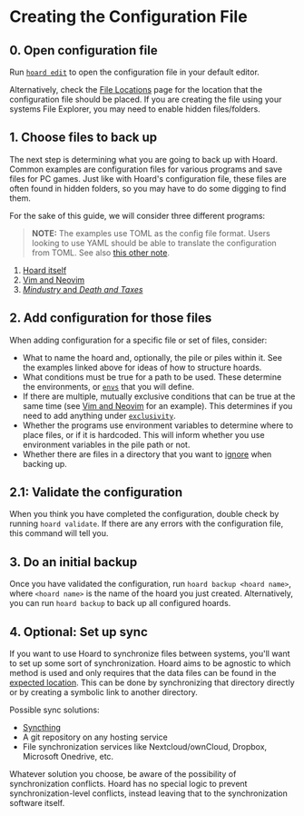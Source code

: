 # Creating the Configuration File

## 0. Open configuration file

Run [`hoard edit`](../../cli/flags-subcommands.md#hoard-edit) to open the configuration file in your default editor.

Alternatively, check the [File Locations](../../file-locations.md#config-directory) page for the location that
the configuration file should be placed. If you are creating the file using your systems File Explorer, you may
need to enable hidden files/folders. 

## 1. Choose files to back up

The next step is determining what you are going to back up with Hoard. Common examples are configuration files for
various programs and save files for PC games. Just like with Hoard's configuration file, these files are often found
in hidden folders, so you may have to do some digging to find them.

For the sake of this guide, we will consider three different programs:

> **NOTE:** The examples use TOML as the config file format. Users looking to use YAML should be able to translate 
> the configuration from TOML. See also [this other note](../../config/).

1. [Hoard itself](./hoard.md)
2. [Vim and Neovim](./vim.md)
3. [*Mindustry* and *Death and Taxes*](./games.md)

## 2. Add configuration for those files

When adding configuration for a specific file or set of files, consider:

- What to name the hoard and, optionally, the pile or piles within it. See the examples linked above for ideas of how
  to structure hoards.
- What conditions must be true for a path to be used. These determine the environments, or
  [`envs`](../../config/environments.md) that you will define.
- If there are multiple, mutually exclusive conditions that can be true at the same time (see 
  [Vim and Neovim](vim-neovim.md) for an example). This determines if you need to add anything under
  [`exclusivity`](../../config/environments.md#exclusivity).
- Whether the programs use environment variables to determine where to place files, or if it is hardcoded. This will
  inform whether you use environment variables in the pile path or not.
- Whether there are files in a directory that you want to [ignore](../../config/hoards-piles.md#ignore-patterns) when
  backing up.

## 2.1: Validate the configuration

When you think you have completed the configuration, double check by running `hoard validate`. If there are any errors
with the configuration file, this command will tell you.

## 3. Do an initial backup

Once you have validated the configuration, run `hoard backup <hoard name>`, where `<hoard name>` is the name of the
hoard you just created. Alternatively, you can run `hoard backup` to back up all configured hoards.

## 4. Optional: Set up sync

If you want to use Hoard to synchronize files between systems, you'll want to set up some sort of synchronization.
Hoard aims to be agnostic to which method is used and only requires that the data files can be found in the
[expected location](../../file-locations.md#hoard-data-directory). This can be done by synchronizing that directory
directly or by creating a symbolic link to another directory.

Possible sync solutions:

- [Syncthing](https://syncthing.net)
- A git repository on any hosting service
- File synchronization services like Nextcloud/ownCloud, Dropbox, Microsoft Onedrive, etc.

Whatever solution you choose, be aware of the possibility of synchronization conflicts. Hoard has no special logic to
prevent synchronization-level conflicts, instead leaving that to the synchronization software itself.
